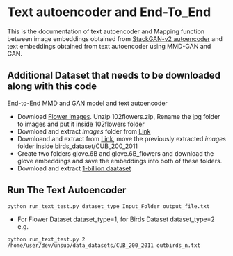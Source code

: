 # Text autoencoder and End-To_End
This is the documentation of text autoencoder and Mapping function between image embeddings obtained from [StackGAN-v2 autoencoder](https://github.com/anindyasdas/stackGANautoen) and text embeddings obtained from text autoencoder using MMD-GAN and GAN.
## Additional Dataset that needs to be downloaded along with this code
End-to-End MMD and GAN model and text autoencoder
- Download [Flower images](https://www.robots.ox.ac.uk/~vgg/data/flowers/102/102flowers.tgz). Unzip 102flowers.zip, Rename the jpg folder to images and put it inside 102flowers folder
- Download and extract *images* folder from [Link](https://drive.google.com/file/d/1yzcR5J0D9pcI2KlZU0zzxl3Hz_C2QgJK/view?usp=sharing)
- Downloand and extract from [Link](http://www.vision.caltech.edu/visipedia-data/CUB-200-2011/CUB_200_2011.tgz), move the previously extracted *images* folder inside birds_dataset/CUB_200_2011
- Create two folders glove.6B and glove.6B_flowers and download the glove embeddings and save the embeddings into both of these folders.
- Download and extract [1-billion daataset](https://www.statmt.org/lm-benchmark/1-billion-word-language-modeling-benchmark-r13output.tar.gz)
## Run The Text Autoencoder
```
python run_text_test.py dataset_type Input_Folder output_file.txt
```
- For Flower Dataset dataset_type=1, for Birds Dataset dataset_type=2
e.g. 
```
python run_text_test.py 2 /home/user/dev/unsup/data_datasets/CUB_200_2011 outbirds_n.txt
```
